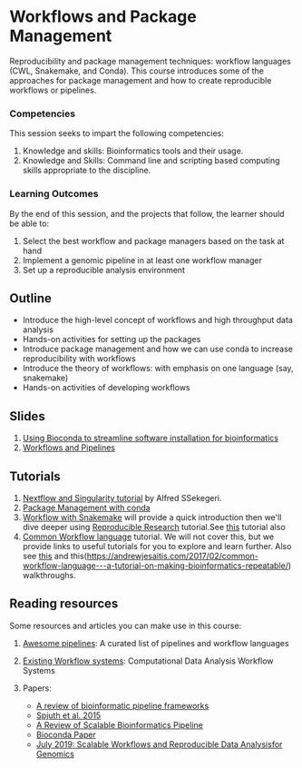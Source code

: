 # Workflows and Package Management

Reproducibility and package management techniques: workflow languages (CWL, Snakemake, and Conda). This course introduces some of the approaches for package management and how to create reproducible workflows or pipelines. 

### Competencies 

This session seeks to impart the following competencies:

1. Knowledge and skills: Bioinformatics tools and their usage.
2. Knowledge and Skills: Command line and scripting based computing skills appropriate to the discipline.

### Learning Outcomes

By the end of this session, and the projects that follow, the learner should be able to:

1. Select the best workflow and package managers based on the task at hand
2. Implement a genomic pipeline in at least one workflow manager
3. Set up a reproducible analysis environment

## Outline

- Introduce the high-level concept of workflows and high throughput data analysis
- Hands-on activities for setting up the packages
- Introduce package management and how we can use conda to increase reproducibility with workflows
- Introduce the theory of workflows: with emphasis on one language (say, snakemake)
- Hands-on activities of developing workflows

## Slides

1. [Using Bioconda to streamline software installation for bioinformatics](https://monashbioinformaticsplatform.github.io/bioconda-tutorial/#/)
2. [Workflows and Pipelines](https://docs.google.com/presentation/d/1AbKftgGsod9dvSTzzgqXc879eQkx-w3oaXXFUtKeNc0/edit?usp=sharing)

## Tutorials

1. [Nextflow and Singularity tutorial](https://galaxyuvri-ea.github.io/nextflow-intro/) by Alfred SSekegeri. 
2. [Package Management with conda](miniconda_tutorial.md)
2. [Workflow with Snakemake](snakemake_tutorial.md) will provide a quick introduction then we'll dive deeper using [Reproducible Research](https://reproducibility.sschmeier.com/index.html) tutorial.See [this](https://www.biostars.org/p/335903/) tutorial also
3. [Common Workflow language](nextflow_tutorial.md) tutorial. We will not cover this, but we provide links to useful tutorials for you to explore and learn further. Also see [this](https://www.commonwl.org/user_guide/01-introduction/index.html) and this(https://andrewjesaitis.com/2017/02/common-workflow-language---a-tutorial-on-making-bioinformatics-repeatable/) walkthroughs. 

## Reading resources

Some resources and articles you can make use in this course:

1. [Awesome pipelines](https://github.com/pditommaso/awesome-pipeline): A curated list of pipelines and workflow languages
2. [Existing Workflow systems](https://github.com/common-workflow-language/common-workflow-language/wiki/Existing-Workflow-systems): Computational Data Analysis Workflow Systems
3. Papers:

    - [A review of bioinformatic pipeline frameworks](https://www.ncbi.nlm.nih.gov/pmc/articles/PMC5429012/)
    - [Spjuth et al. 2015](https://biologydirect.biomedcentral.com/articles/10.1186/s13062-015-0071-8)
    - [A Review of Scalable Bioinformatics Pipeline](https://link.springer.com/article/10.1007/s41019-017-0047-z)
    - [Bioconda Paper](https://sci-hub.tw/10.1038/s41592-018-0046-7)
    - [July 2019: Scalable Workflows and Reproducible Data Analysisfor Genomics](https://link.springer.com/content/pdf/10.1007%2F978-1-4939-9074-0_24.pdf)
